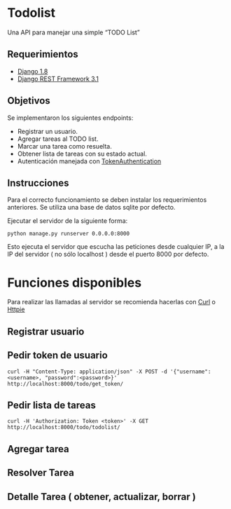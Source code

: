 # Todolist
Una API para manejar una simple “TODO List”
## Requerimientos
* [Django 1.8](https://www.djangoproject.com/)
* [Django REST Framework 3.1](http://www.django-rest-framework.org/)

## Objetivos
Se implementaron los siguientes endpoints:
* Registrar un usuario.
* Agregar tareas al TODO list.
* Marcar una tarea como resuelta.
* Obtener lista de tareas con su estado actual.
* Autenticaci&oacute;n manejada con [TokenAuthentication](http://www.django-rest-framework.org/api-guide/authentication/#tokenauthentication)

## Instrucciones

Para el correcto funcionamiento se deben instalar los requerimientos anteriores. Se utiliza una base de datos sqlite por defecto.

Ejecutar el servidor de la siguiente forma:

```
python manage.py runserver 0.0.0.0:8000
```
Esto ejecuta el servidor que escucha las peticiones desde cualquier IP, a la IP del servidor ( no sólo localhost ) desde el puerto 8000 por defecto.

# Funciones disponibles

Para realizar las llamadas al servidor se recomienda hacerlas con [Curl](http://curl.haxx.se/) o [Httpie](https://github.com/jkbrzt/httpie)

## Registrar usuario

## Pedir token de usuario
```
curl -H "Content-Type: application/json" -X POST -d '{"username":<username>, "password":<password>}' http://localhost:8000/todo/get_token/
```

## Pedir lista de tareas
```
curl -H 'Authorization: Token <token>' -X GET http://localhost:8000/todo/todolist/
```

## Agregar tarea

## Resolver Tarea

## Detalle Tarea ( obtener, actualizar, borrar )

